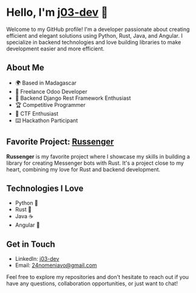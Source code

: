 # Hello, I'm [j03-dev](https://github.com/j03-dev) 👋

Welcome to my GitHub profile! I'm a developer passionate about creating efficient and elegant solutions using Python, Rust, Java, and Angular. I specialize in backend technologies and love building libraries to make development easier and more efficient.

## About Me

- 🌍 Based in Madagascar
- 💼 Freelance Odoo Developer
- 🔧 Backend Django Rest Framework Enthusiast
- 🏆 Competitive Programmer
- 🚩 CTF Enthusiast
- ⌨️ Hackathon Participant

## Favorite Project: [Russenger](https://github.com/j03-dev/russenger)

**Russenger** is my favorite project where I showcase my skills in building a library for creating Messenger bots with Rust. It's a project close to my heart, combining my love for Rust and backend development.

## Technologies I Love

- Python 🐍
- Rust 🦀
- Java ☕
- Angular 🔷

## Get in Touch

- LinkedIn: [j03-dev](https://www.linkedin.com/in/j03-dev/)
- Email: [24nomeniavo@gmail.com](mailto:24nomeniavo@gmail.com)

Feel free to explore my repositories and don't hesitate to reach out if you have any questions, collaboration opportunities, or just want to chat!
